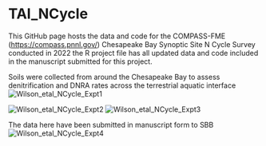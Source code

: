 # TAI_NCycle

This GitHub page hosts the data and code for the COMPASS-FME (https://compass.pnnl.gov/) Chesapeake Bay Synoptic Site N Cycle Survey conducted in 2022
the R project file has all updated data and code included in the manuscript submitted for this project. 

Soils were collected from around the Chesapeake Bay to assess denitrification and DNRA rates across the terrestrial aquatic interface 
![Wilson_etal_NCycle_Expt1](https://github.com/wilsonsj100/TAI_NCycle/assets/122289915/0a6eb902-41fb-438a-9def-06b08527832d)

![Wilson_etal_NCycle_Expt2](https://github.com/wilsonsj100/TAI_NCycle/assets/122289915/b5f79fe1-cdfd-4736-923c-1bee47fa4fae)
![Wilson_etal_NCycle_Expt3](https://github.com/wilsonsj100/TAI_NCycle/assets/122289915/661f56f9-d562-4d17-91fe-cb22d02ef5d8)

The data here have been submitted in manuscript form to SBB
![Wilson_etal_NCycle_Expt4](https://github.com/wilsonsj100/TAI_NCycle/assets/122289915/db854a7e-67ce-408a-b225-9147ac9c9526)
